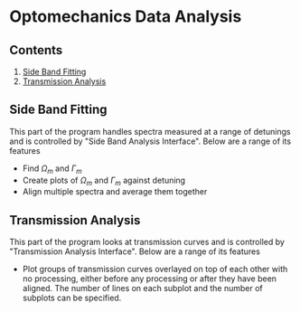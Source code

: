 # Optomechanics Data Analysis

## Contents

1. [Side Band Fitting](#side-band-fitting)
1. [Transmission Analysis](#transmission-analysis)

## Side Band Fitting

This part of the program handles spectra measured at a range of detunings and is controlled by "Side Band Analysis Interface". Below are a range of its features

- Find $\Omega_m$ and $\Gamma_m$
- Create plots of $\Omega_m$ and $\Gamma_m$ against detuning
- Align multiple spectra and average them together

## Transmission Analysis

This part of the program looks at transmission curves and is controlled by "Transmission Analysis Interface". Below are a range of its features

- Plot groups of transmission curves overlayed on top of each other with no processing, either before any processing or after they have been aligned. The number of lines on each subplot and the number of subplots can be specified.